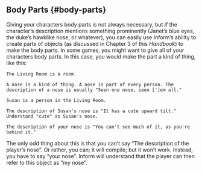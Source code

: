 ## Body Parts {#body-parts}

Giving your characters body parts is not always necessary, but if the character’s description mentions something prominently (Janet’s blue eyes, the duke’s hawklike nose, or whatever), you can easily use Inform’s ability to create parts of objects (as discussed in Chapter 3 of this _Handbook_) to make the body parts. In some games, you might want to give all of your characters body parts. In this case, you would make the part a kind of thing, like this:

```ìnform7
The Living Room is a room.

A nose is a kind of thing. A nose is part of every person. The description of a nose is usually "Seen one nose, seen [']em all."

Susan is a person in the Living Room.

The description of Susan's nose is "It has a cute upward tilt." Understand "cute" as Susan's nose.

The description of your nose is "You can't see much of it, as you're behind it."
```

The only odd thing about this is that you can’t say “The description of the player’s nose”. Or rather, you can; it will compile; but it won’t work. Instead, you have to say “your nose”. Inform will understand that the player can then refer to this object as “my nose”.
